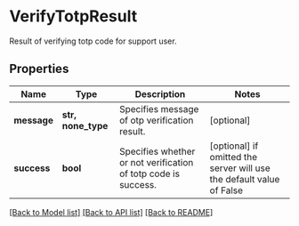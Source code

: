 # VerifyTotpResult

Result of verifying totp code for support user.

## Properties
Name | Type | Description | Notes
------------ | ------------- | ------------- | -------------
**message** | **str, none_type** | Specifies message of otp verification result. | [optional] 
**success** | **bool** | Specifies whether or not verification of totp code is success. | [optional]  if omitted the server will use the default value of False

[[Back to Model list]](../README.md#documentation-for-models) [[Back to API list]](../README.md#documentation-for-api-endpoints) [[Back to README]](../README.md)


